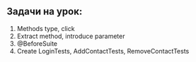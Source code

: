 ## Задачи на урок:

1. Methods type, click
2. Extract method, introduce parameter
3. @BeforeSuite
4. Create LoginTests, AddContactTests, RemoveContactTests
